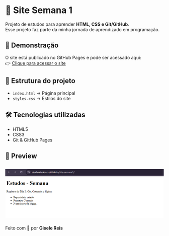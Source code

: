 # 📘 Site Semana 1

Projeto de estudos para aprender **HTML, CSS e Git/GitHub**.  
Esse projeto faz parte da minha jornada de aprendizado em programação.

## 🚀 Demonstração
O site está publicado no GitHub Pages e pode ser acessado aqui:  
👉 [Clique para acessar o site](https://giselereisdev-rs.github.io/site-semana1/)

## 📂 Estrutura do projeto
- `index.html` → Página principal  
- `styles.css` → Estilos do site  

## 🛠️ Tecnologias utilizadas
- HTML5  
- CSS3  
- Git & GitHub Pages  

## 📸 Preview
![alt text](image.png)
---

Feito com 💜 por **Gisele Reis**

